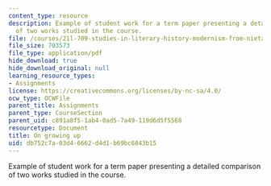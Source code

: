 ```yaml
---
content_type: resource
description: Example of student work for a term paper presenting a detailed comparison
  of two works studied in the course.
file: /courses/21l-709-studies-in-literary-history-modernism-from-nietzsche-to-fellini-fall-2010/db752c7a03d46662d4d1b69bc6843b15_MIT21L_709F10_assn03.pdf
file_size: 703573
file_type: application/pdf
hide_download: true
hide_download_original: null
learning_resource_types:
- Assignments
license: https://creativecommons.org/licenses/by-nc-sa/4.0/
ocw_type: OCWFile
parent_title: Assignments
parent_type: CourseSection
parent_uid: c891a8f5-1ab4-0ad5-7a49-119d6d5f5568
resourcetype: Document
title: On growing up
uid: db752c7a-03d4-6662-d4d1-b69bc6843b15
---
```

Example of student work for a term paper presenting a detailed comparison of two works studied in the course.